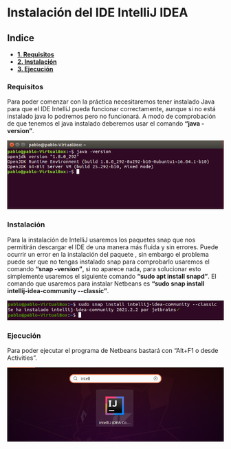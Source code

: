 # Instalación del IDE IntelliJ IDEA
## Indice
- **[1. Requisitos](#requisitos)**
- **[2. Instalación](#instalación)**
- **[3. Ejecución](#ejecución)**
### Requisitos
Para poder comenzar con la práctica necesitaremos tener instalado Java para que el IDE IntelliJ pueda funcionar correctamente, aunque si no está instalado java lo podremos pero no funcionará. A modo de comprobación de que tenemos el java instalado deberemos usar el comando **“java -version”**.

<img src="6.png">

### Instalación
Para la instalación de IntelliJ usaremos los paquetes snap que nos permitirán descargar el IDE de una manera más fluida y sin errores. Puede ocurrir un error en la instalación del paquete , sin embargo el problema puede ser que no tengas instalado snap para comprobarlo usaremos el comando **“snap -version”**, si no aparece nada, para solucionar esto simplemente usaremos el siguiente comando **“sudo apt install snapd”**.
El comando que usaremos para instalar Netbeans es **“sudo snap install intellij-idea-community --classic”**. 
 

<img src="1.png">

### Ejecución
Para poder ejecutar el programa de Netbeans bastará con “Alt+F1 o desde Activities”.

<img src="2.png">
